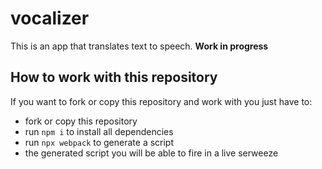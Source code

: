 # vocalizer
This is an app that translates text to speech. 
**Work in progress**

## How to work with this repository
If you want to fork or copy this repository and work with you just have to:
* fork or copy this repository
* run `npm i` to install all dependencies
* run `npx webpack` to generate a script
* the generated script you will be able to fire in a live serweeze 


